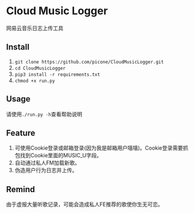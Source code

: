 # Cloud Music Logger
网易云音乐日志上传工具

## Install

1. ```git clone https://github.com/picone/CloudMusicLogger.git```
2. ```cd CloudMusicLogger```
3. ```pip3 install -r requirements.txt```
4. ```chmod +x run.py```

## Usage

请使用```./run.py -h```查看帮助说明

## Feature

1. 可使用Cookie登录或邮箱登录(因为我是邮箱用户嘻嘻)。Cookie登录需要抓包找到Cookie里面的MUSIC_U字段。
2. 自动通过私人FM加载新歌。
3. 伪造用户行为日志并上传。

## Remind

由于虚报大量听歌记录，可能会造成私人FE推荐的歌使你生无可恋。
